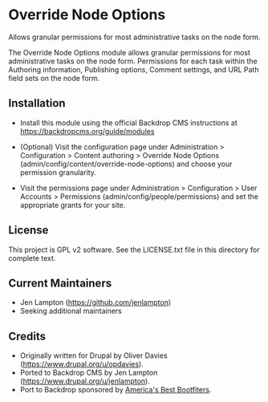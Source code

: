 Override Node Options
======================

Allows granular permissions for most administrative tasks on the node form.

The Override Node Options module allows granular permissions for most
administrative tasks on the node form. Permissions for each task within the
Authoring information, Publishing options, Comment settings, and URL Path  field sets on the node
form.


Installation
------------

- Install this module using the official Backdrop CMS instructions at
  https://backdropcms.org/guide/modules

- (Optional) Visit the configuration page under Administration >
  Configuration > Content authoring > Override Node Options
  (admin/config/content/override-node-options) and choose your permission
  granularity.

- Visit the permissions page under Administration > Configuration > User
  Accounts > Permissions (admin/config/people/permissions) and set the
  appropriate grants for your site.


License
-------

This project is GPL v2 software. See the LICENSE.txt file in this directory for
complete text.


Current Maintainers
-------------------

- Jen Lampton (https://github.com/jenlampton)
- Seeking additional maintainers


Credits
-------

- Originally written for Drupal by Oliver Davies
(https://www.drupal.org/u/opdavies).
- Ported to Backdrop CMS by Jen Lampton (https://www.drupal.org/u/jenlampton).
- Port to Backdrop sponsored by [America's Best Bootfiters](http://www.bootfitters.com).

